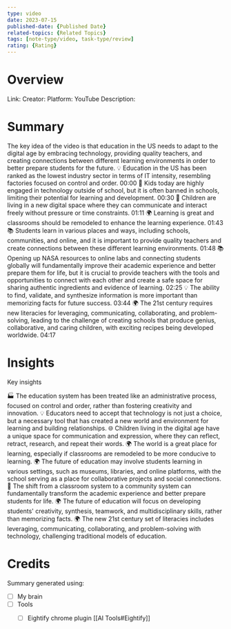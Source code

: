 ```yaml
---
type: video
date: 2023-07-15
published-date: {Published Date}
related-topics: {Related Topics}
tags: [note-type/video, task-type/review]
rating: {Rating}
---
```



# Overview

Link: 
Creator: 
Platform: YouTube
Description:


# Summary

The key idea of the video is that education in the US needs to adapt to the digital age by embracing technology, providing quality teachers, and creating connections between different learning environments in order to better prepare students for the future.
💡
Education in the US has been ranked as the lowest industry sector in terms of IT intensity, resembling factories focused on control and order.
00:00
📱
Kids today are highly engaged in technology outside of school, but it is often banned in schools, limiting their potential for learning and development.
00:30
👥
Children are living in a new digital space where they can communicate and interact freely without pressure or time constraints.
01:11
🌍
Learning is great and classrooms should be remodeled to enhance the learning experience.
01:43
📚
Students learn in various places and ways, including schools, communities, and online, and it is important to provide quality teachers and create connections between these different learning environments.
01:48
📚
Opening up NASA resources to online labs and connecting students globally will fundamentally improve their academic experience and better prepare them for life, but it is crucial to provide teachers with the tools and opportunities to connect with each other and create a safe space for sharing authentic ingredients and evidence of learning.
02:25
💡
The ability to find, validate, and synthesize information is more important than memorizing facts for future success.
03:44
🌍
The 21st century requires new literacies for leveraging, communicating, collaborating, and problem-solving, leading to the challenge of creating schools that produce genius, collaborative, and caring children, with exciting recipes being developed worldwide.
04:17


# Insights

Key insights

🏭
The education system has been treated like an administrative process, focused on control and order, rather than fostering creativity and innovation.
💡
Educators need to accept that technology is not just a choice, but a necessary tool that has created a new world and environment for learning and building relationships.
🌐
Children living in the digital age have a unique space for communication and expression, where they can reflect, retract, research, and repeat their words.
🌍
The world is a great place for learning, especially if classrooms are remodeled to be more conducive to learning.
🌍
The future of education may involve students learning in various settings, such as museums, libraries, and online platforms, with the school serving as a place for collaborative projects and social connections.
🚪
The shift from a classroom system to a community system can fundamentally transform the academic experience and better prepare students for life.
🌍
The future of education will focus on developing students' creativity, synthesis, teamwork, and multidisciplinary skills, rather than memorizing facts.
🌍
The new 21st century set of literacies includes leveraging, communicating, collaborating, and problem-solving with technology, challenging traditional models of education.

# Credits

Summary generated using:
- [ ] My brain
- [ ] Tools
	- [ ] Eightify chrome plugin [[AI Tools#Eightify]]
	



